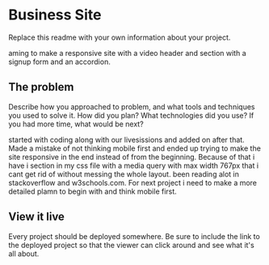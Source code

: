 # Business Site

Replace this readme with your own information about your project. 

aming to make a responsive site with a video header and section with a signup form and an accordion. 

## The problem

Describe how you approached to problem, and what tools and techniques you used to solve it. How did you plan? What technologies did you use? If you had more time, what would be next?

started with coding along with our livesissions and added on after that. Made a mistake of not thinking mobile first and ended up trying to make the site responsive in the end instead of from the beginning. Because of that i have i section in my css file with a media query with max width 767px that i cant get rid of without messing the whole layout. 
been reading alot in stackoverflow and w3schools.com.
For next project i need to make a more detailed plamn to begin with and think mobile first. 

## View it live
Every project should be deployed somewhere. Be sure to include the link to the deployed project so that the viewer can click around and see what it's all about.
